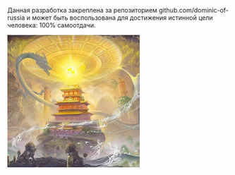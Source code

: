 Данная разработка закреплена за репозиторием github.com/dominic-of-russia и может быть воспользована для достижения истинной цели человека: 100% самоотдачи.

![](./Картинки/order2.jpg)
